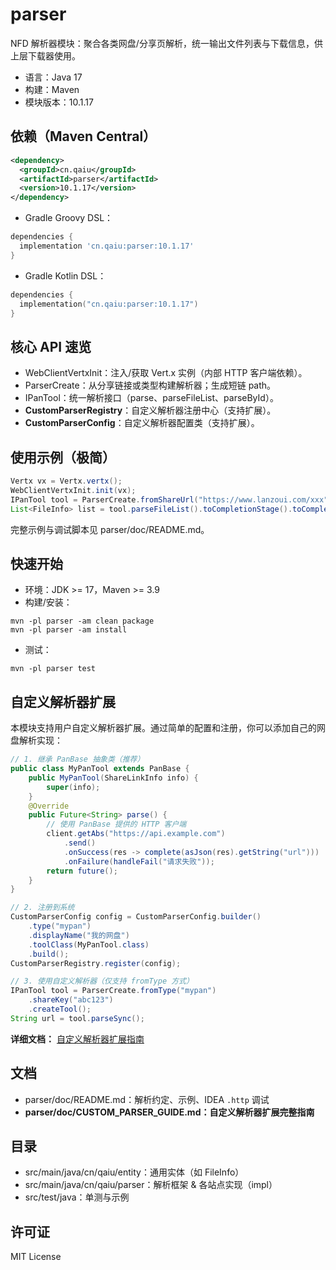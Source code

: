 # parser

NFD 解析器模块：聚合各类网盘/分享页解析，统一输出文件列表与下载信息，供上层下载器使用。

- 语言：Java 17
- 构建：Maven
- 模块版本：10.1.17

## 依赖（Maven Central）
```xml
<dependency>
  <groupId>cn.qaiu</groupId>
  <artifactId>parser</artifactId>
  <version>10.1.17</version>
</dependency>
```
- Gradle Groovy DSL：
```groovy
dependencies {
  implementation 'cn.qaiu:parser:10.1.17'
}
```
- Gradle Kotlin DSL：
```kotlin
dependencies {
  implementation("cn.qaiu:parser:10.1.17")
}
```

## 核心 API 速览
- WebClientVertxInit：注入/获取 Vert.x 实例（内部 HTTP 客户端依赖）。
- ParserCreate：从分享链接或类型构建解析器；生成短链 path。
- IPanTool：统一解析接口（parse、parseFileList、parseById）。
- **CustomParserRegistry**：自定义解析器注册中心（支持扩展）。
- **CustomParserConfig**：自定义解析器配置类（支持扩展）。

## 使用示例（极简）
```java
Vertx vx = Vertx.vertx();
WebClientVertxInit.init(vx);
IPanTool tool = ParserCreate.fromShareUrl("https://www.lanzoui.com/xxx").createTool();
List<FileInfo> list = tool.parseFileList().toCompletionStage().toCompletableFuture().join();
```
完整示例与调试脚本见 parser/doc/README.md。

## 快速开始
- 环境：JDK >= 17，Maven >= 3.9
- 构建/安装：
```
mvn -pl parser -am clean package
mvn -pl parser -am install
```
- 测试：
```
mvn -pl parser test
```

## 自定义解析器扩展
本模块支持用户自定义解析器扩展。通过简单的配置和注册，你可以添加自己的网盘解析实现：

```java
// 1. 继承 PanBase 抽象类（推荐）
public class MyPanTool extends PanBase {
    public MyPanTool(ShareLinkInfo info) { 
        super(info);
    }
    @Override
    public Future<String> parse() { 
        // 使用 PanBase 提供的 HTTP 客户端
        client.getAbs("https://api.example.com")
            .send()
            .onSuccess(res -> complete(asJson(res).getString("url")))
            .onFailure(handleFail("请求失败"));
        return future();
    }
}

// 2. 注册到系统
CustomParserConfig config = CustomParserConfig.builder()
    .type("mypan")
    .displayName("我的网盘")
    .toolClass(MyPanTool.class)
    .build();
CustomParserRegistry.register(config);

// 3. 使用自定义解析器（仅支持 fromType 方式）
IPanTool tool = ParserCreate.fromType("mypan")
    .shareKey("abc123")
    .createTool();
String url = tool.parseSync();
```

**详细文档：** [自定义解析器扩展指南](doc/CUSTOM_PARSER_GUIDE.md)

## 文档
- parser/doc/README.md：解析约定、示例、IDEA `.http` 调试
- **parser/doc/CUSTOM_PARSER_GUIDE.md：自定义解析器扩展完整指南**

## 目录
- src/main/java/cn/qaiu/entity：通用实体（如 FileInfo）
- src/main/java/cn/qaiu/parser：解析框架 & 各站点实现（impl）
- src/test/java：单测与示例

## 许可证
MIT License
